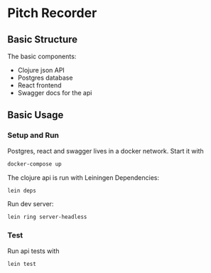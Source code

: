 # Pitch Recorder
## Basic Structure
The basic components:
* Clojure json API
* Postgres database
* React frontend
* Swagger docs for the api


## Basic Usage 
### Setup and Run
Postgres, react and swagger lives in a docker network. Start it with
```bash
docker-compose up
```
The clojure api is run with Leiningen
Dependencies:
```bash
lein deps
```
Run dev server:
```bash
lein ring server-headless
```

### Test
Run api tests with
```bash
lein test
```
